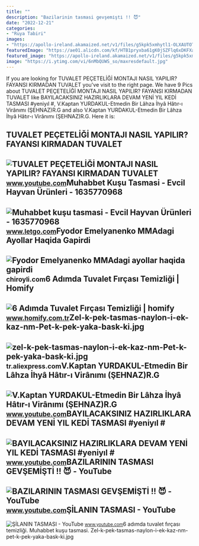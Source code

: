 ```yaml
---
title: ""
description: "Bazilarinin tasmasi gevşemi̇şti̇ !! 😈"
date: "2022-12-21"
categories:
- "Ruya Tabiri"
images:
- "https://apollo-ireland.akamaized.net/v1/files/g5kpk5xmhytl1-OLXAUTOTR/image"
featuredImage: "https://ae01.alicdn.com/kf/HTB1pryxba61gK0jSZFlq6xDKFXas/zel-k-pek-tasmas-naylon-i-ek-kaz-nm-Pet-k-pek-yaka-bask-ki.jpg"
featured_image: "https://apollo-ireland.akamaized.net/v1/files/g5kpk5xmhytl1-OLXAUTOTR/image"
image: "https://i.ytimg.com/vi/6nMbQUWS_so/maxresdefault.jpg"
---
```


If you are looking for TUVALET PEÇETELİĞİ MONTAJI NASIL YAPILIR? FAYANSI KIRMADAN TUVALET you've visit to the right page. We have 9 Pics about TUVALET PEÇETELİĞİ MONTAJI NASIL YAPILIR? FAYANSI KIRMADAN TUVALET like BAYILACAKSINIZ HAZIRLIKLARA DEVAM YENİ YIL KEDİ TASMASI #yeniyıl #, V.Kaptan YURDAKUL-Etmedin Bir Lâhza İhyâ Hâtır-ı Virânımı (ŞEHNAZ)R.G and also V.Kaptan YURDAKUL-Etmedin Bir Lâhza İhyâ Hâtır-ı Virânımı (ŞEHNAZ)R.G. Here it is:

TUVALET PEÇETELİĞİ MONTAJI NASIL YAPILIR? FAYANSI KIRMADAN TUVALET
------------------------------------------------------------------

 ![TUVALET PEÇETELİĞİ MONTAJI NASIL YAPILIR? FAYANSI KIRMADAN TUVALET](https://i.ytimg.com/vi/6nMbQUWS_so/maxresdefault.jpg) <small>www.youtube.com</small>Muhabbet Kuşu Tasmasi - Evcil Hayvan Ürünleri - 1635770968
----------------------------------------------------------

 ![Muhabbet kuşu tasmasi - Evcil Hayvan Ürünleri - 1635770968](https://apollo-ireland.akamaized.net/v1/files/g5kpk5xmhytl1-OLXAUTOTR/image) <small>www.letgo.com</small>Fyodor Emelyanenko MMAdagi Ayollar Haqida Gapirdi
-------------------------------------------------

 ![Fyodor Emelyanenko MMAdagi ayollar haqida gapirdi](https://olamsport.com/upload/storage/221976_680.jpg) <small>chiroyli.com</small>6 Adımda Tuvalet Fırçası Temizliği | Homify
-------------------------------------------

 ![6 Adımda Tuvalet Fırçası Temizliği | homify](http://images.homify.com/image/upload/v1647244118/p/diy/photos/kuh2c9wf8t6shyzsnide.jpg) <small>www.homify.com.tr</small>Zel-k-pek-tasmas-naylon-i-ek-kaz-nm-Pet-k-pek-yaka-bask-ki.jpg
--------------------------------------------------------------

 ![zel-k-pek-tasmas-naylon-i-ek-kaz-nm-Pet-k-pek-yaka-bask-ki.jpg](https://ae01.alicdn.com/kf/HTB1pryxba61gK0jSZFlq6xDKFXas/zel-k-pek-tasmas-naylon-i-ek-kaz-nm-Pet-k-pek-yaka-bask-ki.jpg) <small>tr.aliexpress.com</small>V.Kaptan YURDAKUL-Etmedin Bir Lâhza İhyâ Hâtır-ı Virânımı (ŞEHNAZ)R.G
---------------------------------------------------------------------

 ![V.Kaptan YURDAKUL-Etmedin Bir Lâhza İhyâ Hâtır-ı Virânımı (ŞEHNAZ)R.G](https://i.ytimg.com/vi/pVQyDfnyXms/maxresdefault.jpg) <small>www.youtube.com</small>BAYILACAKSINIZ HAZIRLIKLARA DEVAM YENİ YIL KEDİ TASMASI #yeniyıl #
------------------------------------------------------------------

 ![BAYILACAKSINIZ HAZIRLIKLARA DEVAM YENİ YIL KEDİ TASMASI #yeniyıl #](https://i.ytimg.com/vi/2G2lJz-TMls/maxresdefault.jpg) <small>www.youtube.com</small>BAZILARININ TASMASI GEVŞEMİŞTİ !! 😈 - YouTube
---------------------------------------------

 ![BAZILARININ TASMASI GEVŞEMİŞTİ !! 😈 - YouTube](https://i.ytimg.com/vi/170E9dT80Q8/maxresdefault.jpg?sqp=-oaymwEmCIAKENAF8quKqQMa8AEB-AH-CYAC0AWKAgwIABABGGUgWihMMA8=&rs=AOn4CLCevAi_JCnZ2-a643PgDUpRKNs-5g) <small>www.youtube.com</small>ŞİLANIN TASMASI - YouTube
-------------------------

 ![ŞİLANIN TASMASI - YouTube](https://i.ytimg.com/vi/RXk-g2aqJCo/maxresdefault.jpg) <small>www.youtube.com</small>6 adımda tuvalet fırçası temizliği. Muhabbet kuşu tasmasi. Zel-k-pek-tasmas-naylon-i-ek-kaz-nm-pet-k-pek-yaka-bask-ki.jpg
